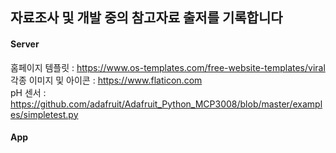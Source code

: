 ## 자료조사 및 개발 중의 참고자료 출저를 기록합니다

#### Server

홈페이지 템플릿 : https://www.os-templates.com/free-website-templates/viral  
각종 이미지 및 아이콘 : https://www.flaticon.com  
pH 센서 : https://github.com/adafruit/Adafruit_Python_MCP3008/blob/master/examples/simpletest.py  

#### App
